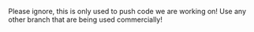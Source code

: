 Please ignore, this is only used to push code we are working on! Use any other branch that are being used commercially!
